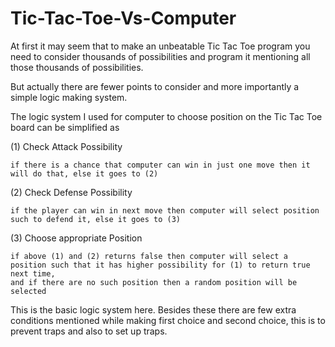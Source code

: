 # Tic-Tac-Toe-Vs-Computer

At first it may seem that to make an unbeatable Tic Tac Toe program you need to consider thousands of possibilities and program it mentioning all those thousands of possibilities.

But actually there are fewer points to consider and more importantly a simple logic making system.

The logic system I used for computer to choose position on the Tic Tac Toe board can be simplified as

  (1) Check Attack Possibility
  
    if there is a chance that computer can win in just one move then it will do that, else it goes to (2)
    
  (2) Check Defense Possibility
  
    if the player can win in next move then computer will select position such to defend it, else it goes to (3)
    
  (3) Choose appropriate Position
  
    if above (1) and (2) returns false then computer will select a position such that it has higher possibility for (1) to return true next time,
    and if there are no such position then a random position will be selected

This is the basic logic system here. Besides these there are few extra conditions mentioned while making first choice and second choice, this is to prevent traps and also to set up traps.
